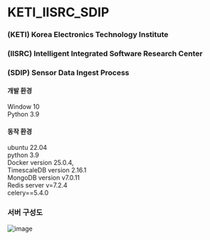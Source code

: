 # KETI_IISRC_SDIP

### (KETI)  Korea Electronics Technology Institute
### (IISRC) Intelligent Integrated Software Research Center
### (SDIP)  Sensor Data Ingest Process

#### 개발 환경
Window 10 <br/>
Python 3.9 <br/>

#### 동작 환경
ubuntu 22.04 <br/>
python 3.9 <br/>
Docker version 25.0.4, <br/>
TimescaleDB version 2.16.1 <br/>
MongoDB version v7.0.11 <br/>
Redis server v=7.2.4 <br/>
celery==5.4.0 <br/>


### 서버 구성도
![image](https://github.com/user-attachments/assets/4849038e-74f6-478c-bc02-df5a84d6f086)



